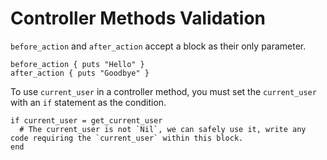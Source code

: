 # Controller Methods Validation

`before_action` and `after_action` accept a block as their only parameter.

```crystal
before_action { puts "Hello" }
after_action { puts "Goodbye" }
```

To use `current_user` in a controller method, you must set the `current_user` with an `if` statement as the condition.
```crystal
if current_user = get_current_user
  # The current_user is not `Nil`, we can safely use it, write any code requiring the `current_user` within this block.
end
```